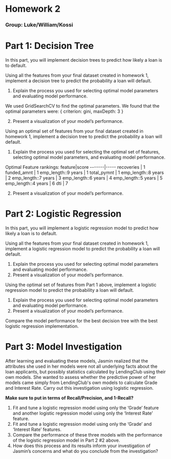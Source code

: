 # Homework 2
### Group: Luke/William/Kossi

# Part 1: Decision Tree  

In this part, you will implement decision trees to predict how likely a loan is to default. 

Using all the features from your final dataset created in homework 1, implement a decision tree to predict the probability a loan will default.
1. Explain the process you used for selecting optimal model parameters and evaluating model performance.

We used GridSearchCV to find the optimal parameters. We found that the optimal parameters were: { criterion: gini, maxDepth: 3 }

2. Present a visualization of your model’s performance.

Using an optimal set of features from your final dataset created in homework 1,
implement a decision tree to predict the probability a loan will default.
1. Explain the process you used for selecting the optimal set of features, selecting optimal model parameters, and evaluating model performance.

Optimal Feature rankings:
feature|score
-------|-----
recoveries          | 1
funded_amnt         | 1
emp_length::9 years | 1
total_pymnt         | 1
emp_length::8 years | 2
emp_length::7 years | 3
emp_length::6 years | 4
emp_length::5 years | 5
emp_length::4 years | 6
dti                 | 7

2. Present a visualization of your model’s performance.

# Part 2: Logistic Regression

In this part, you will implement a logistic regression model to predict how likely a loan is to default. 

Using all the features from your final dataset created in homework 1, implement a logistic regression model to predict the probability a loan will default.
1. Explain the process you used for selecting optimal model parameters and evaluating model performance.
2. Present a visualization of your model’s performance.

Using the optimal set of features from Part 1 above, implement a logistic regression
model to predict the probability a loan will default.
1. Explain the process you used for selecting optimal model parameters and
evaluating model performance.
2. Present a visualization of your model’s performance.
 
Compare the model performance for the best decision tree with the best logistic regression implementation.

# Part 3: Model Investigation

After learning and evaluating these models, Jasmin realized that the attributes she used in her models were not all underlying facts about the loan applicants, but possibly statistics calculated by LendingClub using their own models. She wanted to assess whether the predictive power of
her models came simply from LendingClub's own models to calculate Grade and Interest Rate. Carry out this investigation using logistic regression. 

**Make sure to put in terms of Recall/Precision, and 1-Recall?**

1. Fit and tune a logistic regression model using only the ‘Grade’ feature and another logistic regression model using only the ‘Interest Rate’ feature.
2. Fit and tune a logistic regression model using only the ‘Grade’ and ‘Interest Rate’ features.
3. Compare the performance of these three models with the performance of the logistic regression model in Part 2 #2 above.
4. How does this process and its results inform your investigation of Jasmin’s concerns and what do you conclude from the investigation?